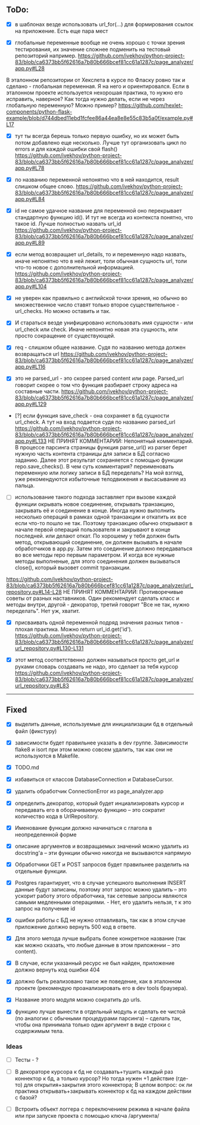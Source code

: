 ## ToDo:


- [x] в шаблонах везде использовать url_for(...) для формирования ссылок на приложение. Есть еще пара мест


- [x] глобальные переменные вообще не очень хорошо с точки зрения тестирования, их значение сложнее подменить на тестовый репозиторий например. 
https://github.com/ivekhov/python-project-83/blob/ca6373bb5f62616a7b80b666bcef81cc61a1287c/page_analyzer/app.py#L28

В эталонном репозитории от Хекслета в курсе по Фласку ровно так и сделано - глобальная переменная. Я на него и ориентировался. Если в эталонном проекте используется нехорошая практика, то нужно его исправить, наверное? Как тогда нужно делать, если не через глобальную переменную? Можно пример? 
https://github.com/hexlet-components/python-flask-example/blob/d744dbed11ebd1fcfee86a44ea8e8e55c83b5a0f/example.py#L17


- [x] тут ты всегда берешь только первую ошибку, но их может быть потом добавлено еще несколько. Лучше тут организовать цикл по errors и для каждой ошибки свой flash()
https://github.com/ivekhov/python-project-83/blob/ca6373bb5f62616a7b80b666bcef81cc61a1287c/page_analyzer/app.py#L78

- [x] по названию переменной непонятно что в ней находится, result слишком общее слово.
https://github.com/ivekhov/python-project-83/blob/ca6373bb5f62616a7b80b666bcef81cc61a1287c/page_analyzer/app.py#L84


- [x] id не самое удачное название для переменной оно перекрывает стандартную функцию id(). И тут не всегда из контекста понятно, что такое id. Лучше полностью назвать url_id
https://github.com/ivekhov/python-project-83/blob/ca6373bb5f62616a7b80b666bcef81cc61a1287c/page_analyzer/app.py#L89


- [x] если метод возвращает url_details, то и переменную надо назвать, иначе непонятно что в ней лежит, толи обычная сущность url, толи что-то новое с дополнительной информацией.
https://github.com/ivekhov/python-project-83/blob/ca6373bb5f62616a7b80b666bcef81cc61a1287c/page_analyzer/app.py#L104


- [x] не уверен как правильно с английской точки зрения, но обычно во множественное число ставят только второе существительное - url_checks. Но можно оставить и так.

- [x] И стараться везде унифицировано использовать имя сущности - или url_check или check. Иначе непонятно новая эта сущность, или просто сокращение от существующей.

- [x] req - слишком общее название. Судя по названию метода должен возвращаться url
https://github.com/ivekhov/python-project-83/blob/ca6373bb5f62616a7b80b666bcef81cc61a1287c/page_analyzer/app.py#L116

- [x] это не parsed_url - это скорее parsed content или page. Parsed_url говорит скорее о том что функция разбирает строку адреса на составные части.
https://github.com/ivekhov/python-project-83/blob/ca6373bb5f62616a7b80b666bcef81cc61a1287c/page_analyzer/app.py#L129

- [?] если функция save_check - она сохраняет в бд сущности url_check. А тут на вход подается судя по названию parsed_url
https://github.com/ivekhov/python-project-83/blob/ca6373bb5f62616a7b80b666bcef81cc61a1287c/page_analyzer/app.py#L133
НЕ ПРИНЯТ КОММЕНТАРИЙ: 
Непонятный комментарий. В процессе парсинга страницы функция parse_url() из parser берет нужную часть контента страницы для записи в БД согласно заданию. Далее этот результат сохраняется с помощью функции repo.save_checks(). В чем суть комментария? переименовать переменную или логику записи в БД переделать? На мой взгляд, уже рекомендуются избыточные телодвижения и высасывание из пальца. 

- [ ] использование такого подхода заставляет при вызове каждой функции окрывать новое соединение, открывать транзакцию, закрывать её и соединение в конце.
Иногда нужно выполнить несколько операций в рамках одной транзакции и откатить их все если что-то пошло не так. Поэтому транзакцию обычно открывают в начале первой операций пользователя и закрывают в конце последней. или делают откат.
По хорошему у тебя должен быть метод, открывающий соединение, он должен вызывать в начале обработчиков в app.py. Затем это соединение должно передаваться во все методы repo первым параметром. И когда все нужные методы выполненые, для этого соединения должен вызываться close(), который вызовет commit транзакции.

https://github.com/ivekhov/python-project-83/blob/ca6373bb5f62616a7b80b666bcef81cc61a1287c/page_analyzer/url_repository.py#L14-L28
НЕ ПРИНЯТ КОММЕНТАРИЙ: 
Противоречивые советы от разных наставников. Один рекомендует сделать класс и методы внутри, другой - декоратор, третий говорит "Все не так, нужно переделать". Нет уж, хватит.




- [x] присваивать одной переменной подряд значения разных типов - плохая практика. Можно return url_id.get('id').
https://github.com/ivekhov/python-project-83/blob/ca6373bb5f62616a7b80b666bcef81cc61a1287c/page_analyzer/url_repository.py#L130-L131

- [x] этот метод соответственно должен называться просто get_url и руками словарь создавать не надо, это сделает за тебя курсор
https://github.com/ivekhov/python-project-83/blob/ca6373bb5f62616a7b80b666bcef81cc61a1287c/page_analyzer/url_repository.py#L83




---------


## Fixed 

- [x] выделить данные, используемые для инициализации бд в отдельный файл (фикстуру)

- [x] зависимости будет правильнее указать в dev группе. Зависимости flake8 и isort при этом можно совсем удалить, так как они не используются в Makefile.

- [x] TODO.md 

- [x] избавиться от классов DatabaseConnection и DatabaseCursor.

- [x] удалить обработчик ConnectionError из page_analyzer.app

- [x] определить декоратор, который будет инциализировать курсор и передавать его в оборачиваемую функцию – это сократит количество кода в UrlRepository.

- [x] Именование функции должно начинаться с глагола в неопределенной форме

- [x] описание аргументов и возвращаемых значений можно удалить из docstring'а – эти функции обычно никогда не вызываются напрямую

- [x] Обработчики GET и POST запросов будет правильнее разделить на отдельные функции.

- [x] Postgres гарантирует, что в случае успешного выполнения INSERT данные будут записаны, поэтому этот запрос можно удалить – это ускорит работу этого обработчика, так сетевые запросы являются самыми медленными операциями. - Нет, его удалить нельзя, т к это запрос на получение id

- [x] ошибки работы с БД не нужно отлавливать, так как в этом случае приложение должно вернуть 500 код в ответе.

- [x] Для этого метода лучше выбрать более конкретное название (так как можно сказать, что любые данные в этом приложении – это content).

- [x] В случае, если указанный ресурс не был найден, приложение должно вернуть код ошибки 404

- [x] должно быть реализовано такое же поведение, как в эталонном проекте (рекомендую проанализировать его в dev tools браузера).

- [x] Название этого модуля можно сократить до urls.

- [x] функцию лучше вынести в отдельный модуль и сделать ее чистой (по аналогии с обычными процедурами парсинга) – сделать так, чтобы она принимала только один аргумент в виде строки с содержимым тела.


### Ideas 

- [ ] Тесты - ? 

- [ ] В декораторе курсора к бд не создавать+тушить каждый раз коннектор к бд, а только курсор? Но тогда нужен +1 действие (где-то) для открытия+закрытия этого коннектора; В целом вопрос: ок ли практика открывать+закрывать коннектор к бд на каждом действии с базой? 

- [ ] Встроить объект логгера с переключением режима в начале файла или при запуске проекта c помощью ключа /аргумента/ 


